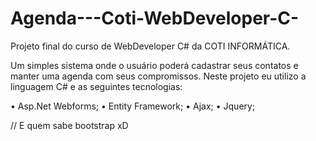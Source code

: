 Agenda---Coti-WebDeveloper-C-
=============================

Projeto final do curso de WebDeveloper C# da COTI INFORMÁTICA.

Um simples sistema onde o usuário poderá cadastrar seus contatos e manter uma agenda com seus compromissos.
Neste projeto eu utilizo a linguagem C# e as seguintes tecnologias:

• Asp.Net Webforms;
• Entity Framework;
• Ajax;
• Jquery;

// E quem sabe bootstrap xD

 


